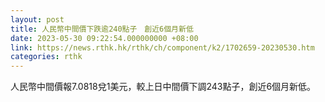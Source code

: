 ```yaml
---
layout: post
title: 人民幣中間價下跌逾240點子　創近6個月新低
date: 2023-05-30 09:22:54.000000000 +08:00
link: https://news.rthk.hk/rthk/ch/component/k2/1702659-20230530.htm
categories: rthk
---
```


人民幣中間價報7.0818兌1美元，較上日中間價下調243點子，創近6個月新低。
